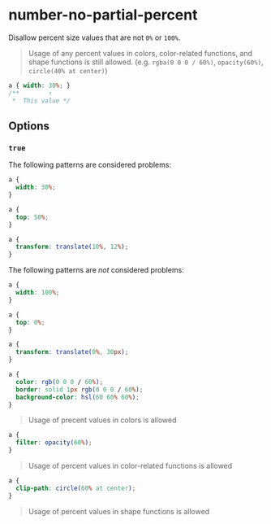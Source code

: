 # number-no-partial-percent

Disallow percent size values that are not `0%` or `100%`.

> Usage of any percent values in colors, color-related functions, and shape functions is still allowed. (e.g. `rgba(0 0 0 / 60%)`, `opacity(60%)`, `circle(40% at center)`)

<!-- prettier-ignore -->
```css
a { width: 30%; }
/**        ↑
 *  This value */
```

## Options

### `true`

The following patterns are considered problems:

<!-- prettier-ignore -->
```css
a {
  width: 30%;
}
```

<!-- prettier-ignore -->
```css
a {
  top: 50%;
}
```

<!-- prettier-ignore -->
```css
a {
  transform: translate(10%, 12%);
}
```

The following patterns are _not_ considered problems:

<!-- prettier-ignore -->
```css
a {
  width: 100%;
}
```

<!-- prettier-ignore -->
```css
a {
  top: 0%;
}
```

<!-- prettier-ignore -->
```css
a {
  transform: translate(0%, 30px);
}
```

<!-- prettier-ignore -->
```css
a {
  color: rgb(0 0 0 / 60%);
  border: solid 1px rgb(0 0 0 / 60%);
  background-color: hsl(60 60% 60%);
}
```

> Usage of precent values in colors is allowed

<!-- prettier-ignore -->
```css
a {
  filter: opacity(60%);
}
```

> Usage of percent values in color-related functions is allowed

<!-- prettier-ignore -->
```css
a {
  clip-path: circle(60% at center);
}
```

> Usage of percent values in shape functions is allowed
